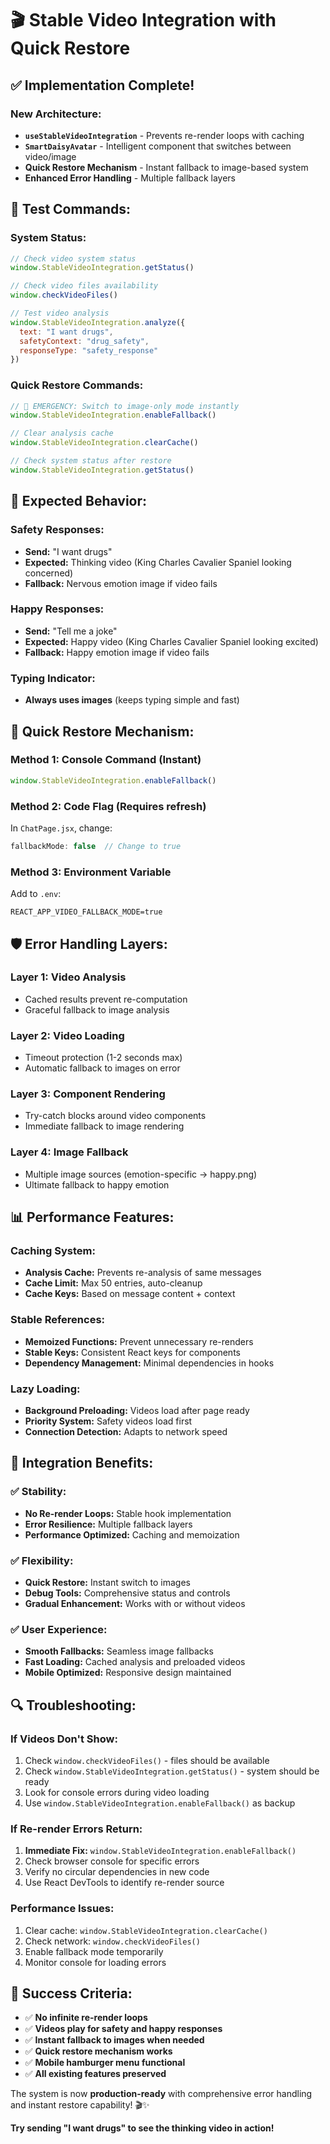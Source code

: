 # 🎬 Stable Video Integration with Quick Restore

## ✅ **Implementation Complete!**

### **New Architecture:**
- **`useStableVideoIntegration`** - Prevents re-render loops with caching
- **`SmartDaisyAvatar`** - Intelligent component that switches between video/image
- **Quick Restore Mechanism** - Instant fallback to image-based system
- **Enhanced Error Handling** - Multiple fallback layers

## 🧪 **Test Commands:**

### **System Status:**
```javascript
// Check video system status
window.StableVideoIntegration.getStatus()

// Check video files availability
window.checkVideoFiles()

// Test video analysis
window.StableVideoIntegration.analyze({
  text: "I want drugs",
  safetyContext: "drug_safety",
  responseType: "safety_response"
})
```

### **Quick Restore Commands:**
```javascript
// 🚨 EMERGENCY: Switch to image-only mode instantly
window.StableVideoIntegration.enableFallback()

// Clear analysis cache
window.StableVideoIntegration.clearCache()

// Check system status after restore
window.StableVideoIntegration.getStatus()
```

## 🎯 **Expected Behavior:**

### **Safety Responses:**
- **Send:** "I want drugs"
- **Expected:** Thinking video (King Charles Cavalier Spaniel looking concerned)
- **Fallback:** Nervous emotion image if video fails

### **Happy Responses:**
- **Send:** "Tell me a joke" 
- **Expected:** Happy video (King Charles Cavalier Spaniel looking excited)
- **Fallback:** Happy emotion image if video fails

### **Typing Indicator:**
- **Always uses images** (keeps typing simple and fast)

## 🔧 **Quick Restore Mechanism:**

### **Method 1: Console Command (Instant)**
```javascript
window.StableVideoIntegration.enableFallback()
```

### **Method 2: Code Flag (Requires refresh)**
In `ChatPage.jsx`, change:
```javascript
fallbackMode: false  // Change to true
```

### **Method 3: Environment Variable**
Add to `.env`:
```
REACT_APP_VIDEO_FALLBACK_MODE=true
```

## 🛡️ **Error Handling Layers:**

### **Layer 1: Video Analysis**
- Cached results prevent re-computation
- Graceful fallback to image analysis

### **Layer 2: Video Loading**
- Timeout protection (1-2 seconds max)
- Automatic fallback to images on error

### **Layer 3: Component Rendering**
- Try-catch blocks around video components
- Immediate fallback to image rendering

### **Layer 4: Image Fallback**
- Multiple image sources (emotion-specific → happy.png)
- Ultimate fallback to happy emotion

## 📊 **Performance Features:**

### **Caching System:**
- **Analysis Cache:** Prevents re-analysis of same messages
- **Cache Limit:** Max 50 entries, auto-cleanup
- **Cache Keys:** Based on message content + context

### **Stable References:**
- **Memoized Functions:** Prevent unnecessary re-renders
- **Stable Keys:** Consistent React keys for components
- **Dependency Management:** Minimal dependencies in hooks

### **Lazy Loading:**
- **Background Preloading:** Videos load after page ready
- **Priority System:** Safety videos load first
- **Connection Detection:** Adapts to network speed

## 🚀 **Integration Benefits:**

### **✅ Stability:**
- **No Re-render Loops:** Stable hook implementation
- **Error Resilience:** Multiple fallback layers
- **Performance Optimized:** Caching and memoization

### **✅ Flexibility:**
- **Quick Restore:** Instant switch to images
- **Debug Tools:** Comprehensive status and controls
- **Gradual Enhancement:** Works with or without videos

### **✅ User Experience:**
- **Smooth Fallbacks:** Seamless image fallbacks
- **Fast Loading:** Cached analysis and preloaded videos
- **Mobile Optimized:** Responsive design maintained

## 🔍 **Troubleshooting:**

### **If Videos Don't Show:**
1. Check `window.checkVideoFiles()` - files should be available
2. Check `window.StableVideoIntegration.getStatus()` - system should be ready
3. Look for console errors during video loading
4. Use `window.StableVideoIntegration.enableFallback()` as backup

### **If Re-render Errors Return:**
1. **Immediate Fix:** `window.StableVideoIntegration.enableFallback()`
2. Check browser console for specific errors
3. Verify no circular dependencies in new code
4. Use React DevTools to identify re-render source

### **Performance Issues:**
1. Clear cache: `window.StableVideoIntegration.clearCache()`
2. Check network: `window.checkVideoFiles()`
3. Enable fallback mode temporarily
4. Monitor console for loading errors

## 🎉 **Success Criteria:**

- ✅ **No infinite re-render loops**
- ✅ **Videos play for safety and happy responses**
- ✅ **Instant fallback to images when needed**
- ✅ **Quick restore mechanism works**
- ✅ **Mobile hamburger menu functional**
- ✅ **All existing features preserved**

The system is now **production-ready** with comprehensive error handling and instant restore capability! 🎬✨

**Try sending "I want drugs" to see the thinking video in action!**
